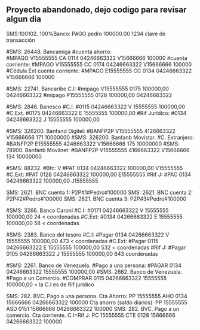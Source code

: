 ## Proyecto abandonado, dejo codigo para revisar algun dia


SMS:100102. 100%Banco: 
PAGO pedro 100000.00 1234 clave de transacción

#SMS: 26448. Bancamiga
#cuenta ahorro:  
#MPAGO V15555555 CA 0114 04246663322 V15666666 100000
#cuenta corriente: 
#MPAGO V15555555 CC 0174 04246663322 V15666666 100000
#Cédula Ext cuenta corriente: 
#MPAGO E15555555 CC 0134 04246663322 V15666666 100000


#SMS: 22741. Bancaribe C.I: 
#mipago V15555555 0175 100000,00 04246663322
#mipago P15555555 0128 100000,00 04246663322

#SMS: 2846. Banesco 
#C.I. 
#0115 04246663322 V 15555555 100000,00
#C.Ext. 
#0175 04246663322 E 15555555 100000,00
#Rif Jurídico: 
#0134 04246663322 J 15555555 100000,00


#SMS: 326200. Banfand Digitel: 
#BANFP2P V15555555 4126663322 V15666666 171 10000000
#SMS: 326200. Banfanb Movistar. 
#C. Extranjero: 
#BANFP2P E15555555 4246663322 V15666666 175 10000000
#SMS: 78900. Banfanb Movilnet: 
#BANFP2P V15555555 4166663322 V15666666 134 10000000


#SMS: 88232. 
#Bfc: V
#PAT 0134 04246663322 100000,00 V15555555
#C.Ext: 
#PAT 0128 04246663322 100000,00 E15555555
#Rif J: 
#PAC 0134 04246663322 100000,00 J15555555

SMS: 2621. BNC cuenta 1: P2P#1#Pedro#100000
SMS: 2621. BNC cuenta 2: P2P#2#Pedro#100000
SMS: 2621. BNC cuenta 3: P2P#3#Pedro#100000

#SMS: 3266. Banco Caroní 
#C.I: 
#0171 04246663322 V 15555555 100000,00 24 < coordenadas
#C.Ext: 
#0134 04266663322 E 15555555 100000,00 58 < coordenadas

#SMS: 2383. Banco del tesoro 
#C.I: 
#Pagar 0134 04266663322 V 15555555 100000,00 473 < coordenadas
#C.Ext: 
#Pagar 0115 04266663322 E 15555555 100000,00 532 < coordenadas
#Rif J: 
#Pagar 0105 04266663322 J 15555555 100000,00 643  coordenadas


#SMS: 2261. Banco de Venezuela. 
#Pago a una persona: 
#PAGAR 0134 04246663322 15555555 100000,00
#SMS: 2662. Banco de Venezuela. 
#Pago a un Comercio. 
#COMPRAR 0115 04266663322 15555555 100000,00 < la C.I es de Rif jurídico

SMS: 282. BVC. 
Pago a una persona. 
Cta Ahorro: 
PP 15555555 AHO 0134 15666666 04266663322 100000
Cta ahorro (saldo diarios): 
PP 15555555 ASD 0151 15666666 04266663322 100000
SMS: 282. BVC. Pago a un comercio. Cta corriente. 
C.I=Rif J: PC 15555555 CTE 0128 15666666 04266663322 100000


